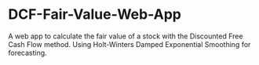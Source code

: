 # DCF-Fair-Value-Web-App
A web app to calculate the fair value of a stock with the Discounted Free Cash Flow method.
Using Holt-Winters Damped Exponential Smoothing for forecasting.
